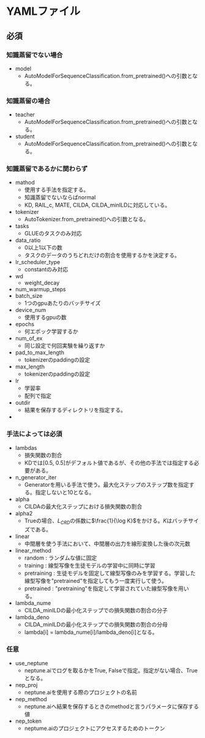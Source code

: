 # YAMLファイル
## 必須
### 知識蒸留でない場合
- model
    - AutoModelForSequenceClassification.from_pretrained()への引数となる。
### 知識蒸留の場合
- teacher
    - AutoModelForSequenceClassification.from_pretrained()への引数となる。
- student
    - AutoModelForSequenceClassification.from_pretrained()への引数となる。
### 知識蒸留であるかに関わらず
- mathod
    - 使用する手法を指定する。
    - 知識蒸留でないならばnormal
    - KD, RAIL_c, MATE, CILDA, CILDA_minILDに対応している。
- tokenizer
    - AutoTokenizer.from_pretrained()への引数となる。
- tasks
    - GLUEのタスクのみ対応
- data_ratio
    - 0以上1以下の数
    - タスクのデータのうちどれだけの割合を使用するかを決定する。
- lr_scheduler_type
    - constantのみ対応
- wd
    - weight_decay
- num_warmup_steps 
- batch_size
    - 1つのgpuあたりのバッチサイズ
- device_num
    - 使用するgpuの数
- epochs
    - 何エポック学習するか
- num_of_ex
    - 同じ設定で何回実験を繰り返すか
- pad_to_max_length
    - tokenizerのpaddingの設定
- max_length
    - tokenizerのpaddingの設定
- lr
    - 学習率
    - 配列で指定
- outdir
    - 結果を保存するディレクトリを指定する。
- 
### 手法によっては必須
- lambdas
    - 損失関数の割合
    - KDでは[0.5, 0.5]がデフォルト値であるが、その他の手法では指定する必要がある。
- n_generator_iter
    - Generatorを用いる手法で使う。最大化ステップのステップ数を指定する。指定しないと10となる。
- alpha
    - CILDAの最大化ステップにおける損失関数の割合
- alpha2
    - Trueの場合、$L_{CRD}$の係数に$\frac{1}{\log K}$をかける。$K$はバッチサイズである。
- linear
    - 中間層を使う手法において、中間層の出力を線形変換した後の次元数
- linear_method
    - random : ランダムな値に固定
    - training : 線型写像を生徒モデルの学習中に同時に学習
    - pretraining : 生徒モデルを固定して線型写像のみを学習する。学習した線型写像を"pretrained"を指定してもう一度実行して使う。
    - pretrained : "pretraining"を指定して学習されていた線型写像を用いる。
- lambda_nume
    - CILDA_minILDの最小化ステップでの損失関数の割合の分子
- lambda_deno
    - CILDA_minILDの最小化ステップでの損失関数の割合の分母
    - lambda[i] = lambda_nume[i]/lambda_deno[i]となる。


### 任意
- use_neptune
    - neptune.aiでログを取るかをTrue, Falseで指定。指定がない場合、Trueとなる。
- nep_proj
    - neptune.aiを使用する際のプロジェクトの名前
- nep_method
    - neptune.aiへ結果を保存するときのmethodと言うパラメータに保存する値
- nep_token
    - neptume.aiのプロジェクトにアクセスするためのトークン
